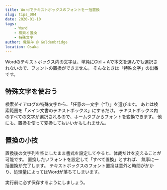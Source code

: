 ```yaml
---
title: Wordでテキストボックスのフォントを一括置換
slug: tips_004
date: 2020-01-10
tags: 
    - Word
    - 検索と置換
    - 特殊文字
author: 電氣羊 @ Goldenbridge
location: Osaka
---
```


Wordのテキストボックス内の文字は、単純にCtrl + Aで本文を選んでも選択されないので、フォントの置換ができません。
そんなときは「特殊文字」の出番です。

## 特殊文字を使おう 
検索ダイアログの特殊文字から、「任意の一文字（^?）」を選びます。
あとは検索範囲を「メイン文書のテキストボックス」にするだけ。
テキストボックス内のすべての文字が選択されるので、ホームタブからフォントを変換できます。
他にも、置換を使って変換してもいいかもしれません。

## 置換の小技 
置換後の文字列を空にしたまま書式を設定してやると、体裁だけを変えることが可能です。
置換したいフォントを設定して「すべて置換」とすれば、
無事に一括置換が完了します。
テキストボックスのフォント置換は意外と時間がかかり、処理量によってはWordが落ちてしまいます。

実行前に必ず保存するようにしましょう。

<link-to></link-to>
